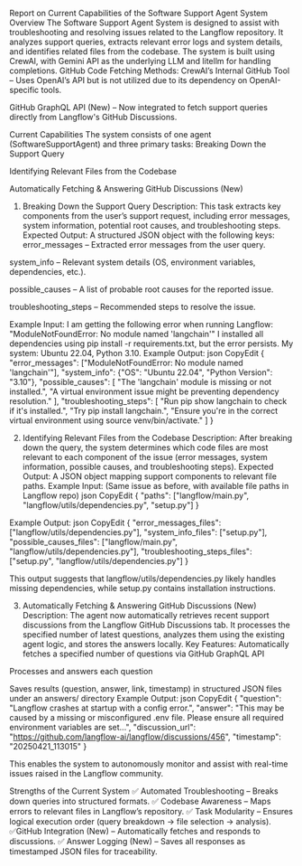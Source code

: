 Report on Current Capabilities of the Software Support Agent System
Overview
The Software Support Agent System is designed to assist with troubleshooting and resolving issues related to the Langflow repository. It analyzes support queries, extracts relevant error logs and system details, and identifies related files from the codebase. The system is built using CrewAI, with Gemini API as the underlying LLM and litellm for handling completions.
GitHub Code Fetching Methods:
CrewAI’s Internal GitHub Tool – Uses OpenAI’s API but is not utilized due to its dependency on OpenAI-specific tools.


GitHub GraphQL API (New) – Now integrated to fetch support queries directly from Langflow's GitHub Discussions.



Current Capabilities
The system consists of one agent (SoftwareSupportAgent) and three primary tasks:
Breaking Down the Support Query


Identifying Relevant Files from the Codebase


Automatically Fetching & Answering GitHub Discussions (New)





1. Breaking Down the Support Query
Description:
 This task extracts key components from the user’s support request, including error messages, system information, potential root causes, and troubleshooting steps.
Expected Output:
 A structured JSON object with the following keys:
error_messages – Extracted error messages from the user query.


system_info – Relevant system details (OS, environment variables, dependencies, etc.).


possible_causes – A list of probable root causes for the reported issue.


troubleshooting_steps – Recommended steps to resolve the issue.


Example Input:
I am getting the following error when running Langflow:
 "ModuleNotFoundError: No module named 'langchain'"
 I installed all dependencies using pip install -r requirements.txt, but the error persists.
 My system: Ubuntu 22.04, Python 3.10.
Example Output:
json
CopyEdit
{
  "error_messages": ["ModuleNotFoundError: No module named 'langchain'"],
  "system_info": {"OS": "Ubuntu 22.04", "Python Version": "3.10"},
  "possible_causes": [
    "The 'langchain' module is missing or not installed.",
    "A virtual environment issue might be preventing dependency resolution."
  ],
  "troubleshooting_steps": [
    "Run pip show langchain to check if it's installed.",
    "Try pip install langchain.",
    "Ensure you're in the correct virtual environment using source venv/bin/activate."
  ]
}




2. Identifying Relevant Files from the Codebase
Description:
 After breaking down the query, the system determines which code files are most relevant to each component of the issue (error messages, system information, possible causes, and troubleshooting steps).
Expected Output:
 A JSON object mapping support components to relevant file paths.
Example Input:
(Same issue as before, with available file paths in Langflow repo)
json
CopyEdit
{
  "paths": ["langflow/main.py", "langflow/utils/dependencies.py", "setup.py"]
}



Example Output:
json
CopyEdit
{
  "error_messages_files": ["langflow/utils/dependencies.py"],
  "system_info_files": ["setup.py"],
  "possible_causes_files": ["langflow/main.py", "langflow/utils/dependencies.py"],
  "troubleshooting_steps_files": ["setup.py", "langflow/utils/dependencies.py"]
}

This output suggests that langflow/utils/dependencies.py likely handles missing dependencies, while setup.py contains installation instructions.



3. Automatically Fetching & Answering GitHub Discussions (New)
Description:
 The agent now automatically retrieves recent support discussions from the Langflow GitHub Discussions tab. It processes the specified number of latest questions, analyzes them using the existing agent logic, and stores the answers locally.
Key Features:
Automatically fetches a specified number of questions via GitHub GraphQL API


Processes and answers each question


Saves results (question, answer, link, timestamp) in structured JSON files under an answers/ directory
Example Output:
json
CopyEdit
{
  "question": "Langflow crashes at startup with a config error.",
  "answer": "This may be caused by a missing or misconfigured .env file. Please ensure all required environment variables are set...",
  "discussion_url": "https://github.com/langflow-ai/langflow/discussions/456",
  "timestamp": "20250421_113015"
}

This enables the system to autonomously monitor and assist with real-time issues raised in the Langflow community.

Strengths of the Current System
✅ Automated Troubleshooting – Breaks down queries into structured formats.
✅ Codebase Awareness – Maps errors to relevant files in Langflow’s repository.
✅ Task Modularity – Ensures logical execution order (query breakdown → file        selection → analysis).
✅GitHub Integration (New) – Automatically fetches and responds to discussions.
✅ Answer Logging (New) – Saves all responses as timestamped JSON files for traceability.


